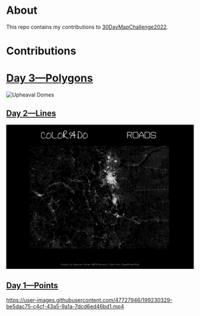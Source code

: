 # About

This repo contains my contributions to [30DayMapChallenge2022](https://30daymapchallenge.com/).

# Contributions

# [Day 3—Polygons](R/day_3_polygons)

![Upheaval Domes](../../plots/day_3/titled_upheaval_dome.png)

## [Day 2—Lines](R/day_2_lines)

![Colorado Roads](plots/day_2/co_roads_titled.png)

## [Day 1—Points](R/day_1_points)

https://user-images.githubusercontent.com/47727946/199230329-be5dac75-c4cf-43a5-9a1a-7dcd6ed46bd1.mp4

